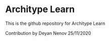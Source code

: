 # Architype Learn 
This is the github repository for Architype Learn 



Contribution by Deyan Nenov 25/11/2020
